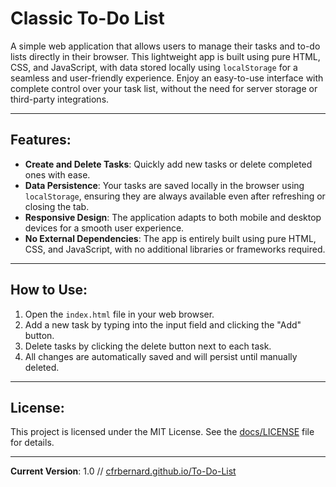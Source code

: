 # Classic To-Do List

A simple web application that allows users to manage their tasks and to-do lists directly in their browser. This lightweight app is built using pure HTML, CSS, and JavaScript, with data stored locally using `localStorage` for a seamless and user-friendly experience. Enjoy an easy-to-use interface with complete control over your task list, without the need for server storage or third-party integrations.

---

## Features:
- **Create and Delete Tasks**: Quickly add new tasks or delete completed ones with ease.
- **Data Persistence**: Your tasks are saved locally in the browser using `localStorage`, ensuring they are always available even after refreshing or closing the tab.
- **Responsive Design**: The application adapts to both mobile and desktop devices for a smooth user experience.
- **No External Dependencies**: The app is entirely built using pure HTML, CSS, and JavaScript, with no additional libraries or frameworks required.

---

## How to Use:
1. Open the `index.html` file in your web browser.
2. Add a new task by typing into the input field and clicking the "Add" button.
3. Delete tasks by clicking the delete button next to each task.
4. All changes are automatically saved and will persist until manually deleted.

---

## License:
This project is licensed under the MIT License. See the [docs/LICENSE](docs/LICENSE) file for details.

---

**Current Version**: 1.0 // [cfrbernard.github.io/To-Do-List](https://cfrbernard.github.io/To-Do-List/)

